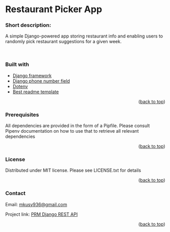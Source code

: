 
<h1> Restaurant Picker App </h1>

<h3>Short description:</h3>
<p>A simple Django-powered app storing restaurant info and enabling users to randomly pick restaurant suggestions for a given week.</p></br>
<h3>Built with</h3>
<ul>
  <li>
    <a href="https://www.djangoproject.com/" target="_blank">Django framework</a>
  </li>
  <li>
    <a href="https://github.com/stefanfoulis/django-phonenumber-field" target="_blank">Django phone number field</a>
  </li>
  <li>
    <a href="https://pypi.org/project/python-dotenv/" target="_blank">Dotenv</a>
  </li>
  <li>
    <a href="https://github.com/othneildrew/Best-README-Template/" target="_blank">Best readme template</a>
  </li>
</ul>
  
<p align="right">(<a href="#top">back to top</a>)</p>
  <h3>Prerequisites</h3>
  <p>All dependencies are provided in the form of a Pipfile. Please consult Pipenv documentation on how to use that to retrieve all relevant dependencies</p>
  
<p align="right">(<a href="#top">back to top</a>)</p>
  <h3>License</h3>
  <p>Distributed under MIT license. Please see LICENSE.txt for details</p>
  
<p align="right">(<a href="#top">back to top</a>)</p>
  <h3>Contact</h3>
  <p>Email: <a href="mailto:mkusy936@gmail.com">mkusy936@gmail.com</a></p>
  <p>Project link: <a href="https://github.com/maciejKusy/restaurant_picker">PRM Django REST API</a></p>
  
<p align="right">(<a href="#top">back to top</a>)</p>
